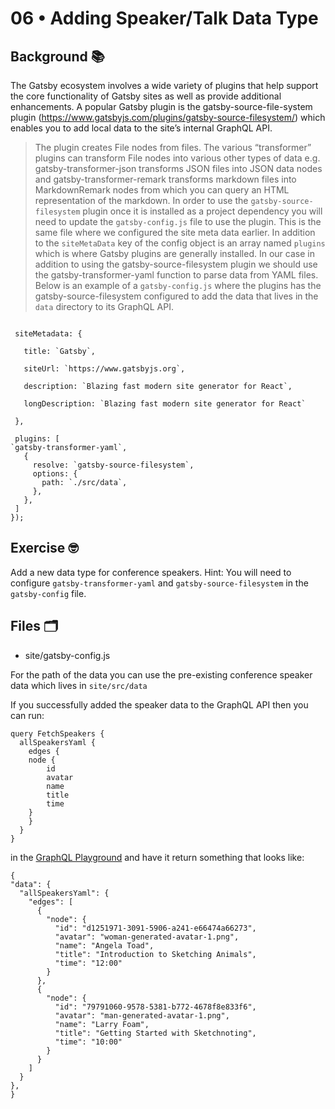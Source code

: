 # 06 • Adding Speaker/Talk Data Type

## Background 📚

The Gatsby ecosystem involves a wide variety of plugins that help support the core functionality of Gatsby sites as well as provide additional enhancements. A popular Gatsby plugin is the gatsby-source-file-system plugin (https://www.gatsbyjs.com/plugins/gatsby-source-filesystem/) which enables you to add local data to the site’s internal GraphQL API.

> The plugin creates File nodes from files. The various “transformer” plugins can transform File nodes into various other types of data e.g. gatsby-transformer-json transforms JSON files into JSON data nodes and gatsby-transformer-remark transforms markdown files into MarkdownRemark nodes from which you can query an HTML representation of the markdown.
> In order to use the `gatsby-source-filesystem` plugin once it is installed as a project dependency you will need to update the `gatsby-config.js` file to use the plugin. This is the same file where we configured the site meta data earlier. In addition to the `siteMetaData` key of the config object is an array named `plugins` which is where Gatsby plugins are generally installed.
> In our case in addition to using the gatsby-source-filesystem plugin we should use the gatsby-transformer-yaml function to parse data from YAML files. Below is an example of a `gatsby-config.js` where the plugins has the gatsby-source-filesystem configured to add the data that lives in the `data` directory to its GraphQL API.

```module.exports = () => ({

 siteMetadata: {

   title: `Gatsby`,

   siteUrl: `https://www.gatsbyjs.org`,

   description: `Blazing fast modern site generator for React`,

   longDescription: `Blazing fast modern site generator for React`

 },

 plugins: [
`gatsby-transformer-yaml`,
   {
     resolve: `gatsby-source-filesystem`,
     options: {
       path: `./src/data`,
     },
   },
 ]
});
```

## Exercise 🤓

Add a new data type for conference speakers. Hint: You will need to configure `gatsby-transformer-yaml` and `gatsby-source-filesystem` in the `gatsby-config` file.

## Files 🗂

- site/gatsby-config.js

For the path of the data you can use the pre-existing conference speaker data which lives in `site/src/data`

If you successfully added the speaker data to the GraphQL API then you can run:

```
query FetchSpeakers {
  allSpeakersYaml {
	edges {
  	node {
    	id
    	avatar
    	name
    	title
    	time
  	}
	}
  }
}

```

in the [GraphQL Playground](http://localhost:8000/___graphql?query=query%20FetchSpeakers%20%7B%0A%20%20allSpeakersYaml%20%7B%0A%20%20%20%20edges%20%7B%0A%20%20%20%20%20%20node%20%7B%0A%20%20%20%20%20%20%20%20id%0A%20%20%20%20%20%20%20%20avatar%0A%20%20%20%20%20%20%20%20name%0A%20%20%20%20%20%20%20%20title%0A%20%20%20%20%20%20%20%20time%0A%20%20%20%20%20%20%7D%0A%20%20%20%20%7D%0A%20%20%7D%0A%7D%0A&operationName=FetchSpeakers) and have it return something that looks like:

```
{
"data": {
  "allSpeakersYaml": {
    "edges": [
      {
        "node": {
          "id": "d1251971-3091-5906-a241-e66474a66273",
          "avatar": "woman-generated-avatar-1.png",
          "name": "Angela Toad",
          "title": "Introduction to Sketching Animals",
          "time": "12:00"
        }
      },
      {
        "node": {
          "id": "79791060-9578-5381-b772-4678f8e833f6",
          "avatar": "man-generated-avatar-1.png",
          "name": "Larry Foam",
          "title": "Getting Started with Sketchnoting",
          "time": "10:00"
        }
      }
    ]
  }
},
}
```
